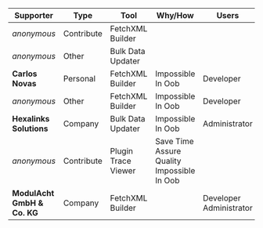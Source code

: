 Supporter|Type|Tool|Why/How|Users|Month
---|---|---|---|---|---
_anonymous_ | Contribute | FetchXML Builder |  |  | 2025-04
_anonymous_ | Other | Bulk Data Updater |  |  | 2025-02
**Carlos Novas** | Personal | FetchXML Builder | Impossible In Oob | Developer | 2025-02
_anonymous_ | Other | FetchXML Builder | Impossible In Oob | Developer | 2025-02
**Hexalinks Solutions** | Company | Bulk Data Updater | Impossible In Oob | Administrator | 2025-01
_anonymous_ | Contribute | Plugin Trace Viewer | Save Time<br/> Assure Quality<br/> Impossible In Oob |  | 2025-01
**ModulAcht GmbH & Co. KG** | Company | FetchXML Builder |  | Developer<br/> Administrator | 2024-11
